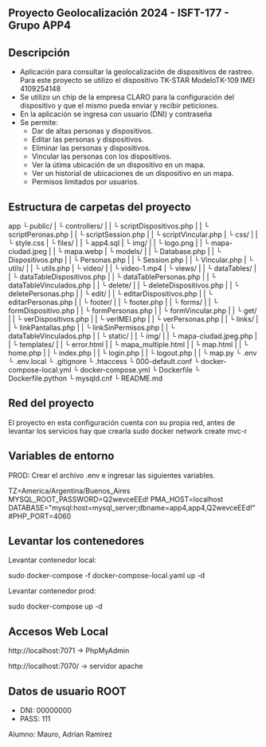 ## Proyecto Geolocalización 2024 - ISFT-177 - Grupo APP4

## Descripción

- Aplicación para consultar la geolocalización de dispositivos de rastreo. Para este proyecto se utilizo el dispositivo TK-STAR ModeloTK-109 IMEI 4109254148
- Se utilizo un chip de la empresa CLARO para la configuración del dispositivo y que el mismo pueda enviar y recibir peticiones.
- En la aplicación se ingresa con usuario (DNI) y contraseña
- Se permite: 
    - Dar de altas personas y dispositivos.
    - Editar las personas y dispositivos.
    - Eliminar las personas y dispositivos.
    - Vincular las personas con los dispositivos.
    - Ver la útima ubicación de un dispositivo en un mapa.
    - Ver un historial de ubicaciones de un dispositivo en un mapa.
    - Permisos limitados por usuarios.

## Estructura de carpetas del proyecto

app
└ public/
| └ controllers/
| |  └ scriptDispositivos.php
| |  └ scriptPeronas.php
| |  └ scriptSession.php
| |  └ scriptVincular.php
| └ css/
| |  └ style.css
| └ files/
| |  └ app4.sql
| └ img/
| | └ logo.png
| | └ mapa-ciudad.jpeg
| | └ mapa.webp
| └ models/
| | └ Database.php
| | └ Dispositivos.php
| | └ Personas.php
| | └ Session.php
| | └ Vincular.php
| └ utils/
| | └ utils.php
| └ video/
| | └ video-1.mp4
| └ views/
| |  └ dataTables/
| |   └ dataTableDispositivos.php
| |   └ dataTablePersonas.php
| |   └ dataTableVinculados.php
| |  └ delete/
| |   └ deleteDispositivos.php
| |   └ deletePersonas.php
| |  └ edit/
| |   └ editarDispositivos.php
| |   └ editarPersonas.php
| |  └ footer/
| |   └ footer.php
| |  └ forms/
| |   └ formDispositivo.php
| |   └ formPersonas.php
| |   └ formVincular.php
| |  └ get/
| |   └ verDispositivos.php
| |   └ verIMEI.php
| |   └ verPersonas.php
| |  └ links/
| |   └ linkPantallas.php
| |   └ linkSinPermisos.php
| |   └ dataTableVinculados.php
| |  └ static/
| |   └ img/
| |     └ mapa-ciudad.jpeg.php
| |  └ templates/
| |   └ error.html
| |   └ mapa_multiple.html
| |   └ map.html
| | └ home.php
| | └ index.php
| | └ login.php
| | └ logout.php
| | └ map.py
└ .env
└ .env.local
└ .gitignore
└ .htaccess
└ 000-default.conf
└ docker-compose-local.yml
└ docker-compose.yml
└ Dockerfile
└ Dockerfile.python
└ mysqld.cnf
└ README.md 

## Red del proyecto

El proyecto en esta configuración cuenta con su propia red, antes de levantar los servicios hay que crearla sudo docker network create mvc-r

## Variables de entorno

PROD: Crear el archivo .env e ingresar las siguientes variables.

TZ=America/Argentina/Buenos_Aires
MYSQL_ROOT_PASSWORD=Q2wevceEEd!
PMA_HOST=localhost
DATABASE="mysql:host=mysql_server;dbname=app4,app4,Q2wevceEEd!"
#PHP_PORT=4060

## Levantar los contenedores

Levantar contenedor local:

sudo docker-compose -f docker-compose-local.yaml up -d

Levantar contenedor prod:

sudo docker-compose up -d

## Accesos Web Local

http://localhost:7071 -> PhpMyAdmin

http://localhost:7070/ -> servidor apache

## Datos de usuario ROOT

- DNI: 00000000
- PASS: 111 

Alumno: Mauro, Adrian Ramirez